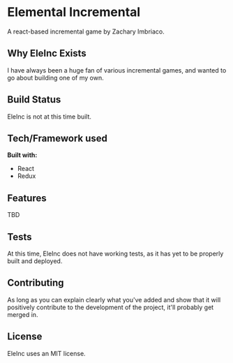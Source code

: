 # Elemental Incremental
A react-based incremental game by Zachary Imbriaco.

## Why EleInc Exists
I have always been a huge fan of various incremental games, and wanted to go about building one of my own.

## Build Status
EleInc is not at this time built.

## Tech/Framework used
**Built with:**
- React
- Redux

## Features
TBD

## Tests
At this time, EleInc does not have working tests, as it has yet to be properly built and deployed.

## Contributing
As long as you can explain clearly what you've added and show that it will positively contribute to the development of the project, it'll probably get merged in.

## License
EleInc uses an MIT license.
